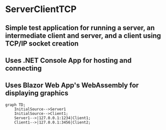 # ServerClientTCP
## Simple test application for running a server, an intermediate client and server, and a client using TCP/IP socket creation
## Uses .NET Console App for hosting and connecting
## Uses Blazor Web App's WebAssembly for displaying graphics
```mermaid
graph TD;
    InitialSource-->Server1
    InitialSource-->Client1;
    Server1-->|127.0.0.1:1234|Client1;
    Client1-->|127.0.0.1:3456|Client2;
```